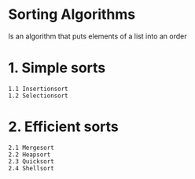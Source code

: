 # Sorting Algorithms
 Is an algorithm that puts elements of a list into an order
 

 # 1. Simple sorts
	1.1 Insertionsort
	1.2 Selectionsort

#	2. Efficient sorts
	2.1 Mergesort
	2.2 Heapsort
	2.3 Quicksort
	2.4 Shellsort

